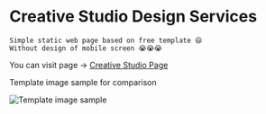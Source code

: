 # Creative Studio Design Services

```
Simple static web page based on free template 😄 
Without design of mobile screen 😭😭😭
```

You can visit page -> [Creative Studio Page](https://perhaylo.github.io/creative-studio/)

Template image sample for comparison

![Template image sample](https://perhaylo.github.io/creative-studio/img/creativestudio.jpg)
